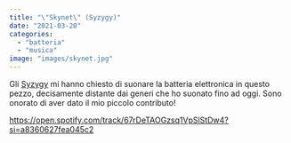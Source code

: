```yaml
---
title: "\"Skynet\" (Syzygy)"
date: "2021-03-20"
categories: 
  - "batteria"
  - "musica"
image: "images/skynet.jpg"
---
```


Gli [Syzygy](https://campsite.bio/syzygy_music_project) mi hanno chiesto di suonare la batteria elettronica in questo pezzo, decisamente distante dai generi che ho suonato fino ad oggi. Sono onorato di aver dato il mio piccolo contributo!

https://open.spotify.com/track/67rDeTAOGzsq1VpSlStDw4?si=a8360627fea045c2
